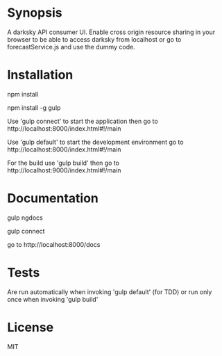 # Synopsis

A darksky API consumer UI.
Enable cross origin resource sharing in your browser to be able to access darksky from localhost or go to forecastService.js and use the dummy code.

# Installation

npm install

npm install -g gulp

Use 'gulp connect' to start the application then go to http://localhost:8000/index.html#!/main

Use 'gulp default' to start the development environment go to http://localhost:8000/index.html#!/main

For the build use 'gulp build' then go to http://localhost:9000/index.html#!/main

# Documentation

gulp ngdocs

gulp connect

go to http://localhost:8000/docs

# Tests

Are run automatically when invoking 'gulp default' (for TDD) or run only once when invoking 'gulp build'

# License

MIT